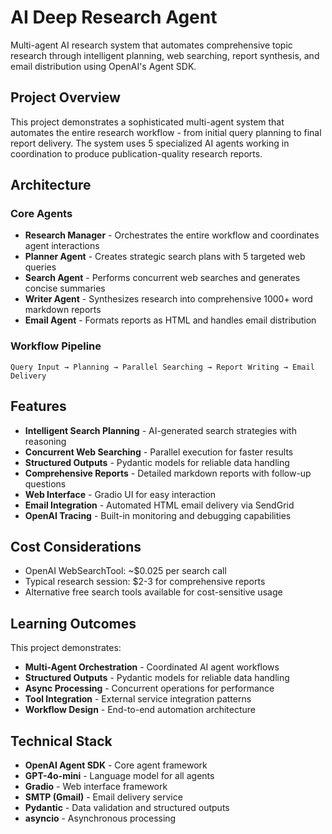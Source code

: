 # AI Deep Research Agent

Multi-agent AI research system that automates comprehensive topic research through intelligent planning, web searching, report synthesis, and email distribution using OpenAI's Agent SDK.

## Project Overview

This project demonstrates a sophisticated multi-agent system that automates the entire research workflow - from initial query planning to final report delivery. The system uses 5 specialized AI agents working in coordination to produce publication-quality research reports.

## Architecture

### Core Agents

- **Research Manager** - Orchestrates the entire workflow and coordinates agent interactions
- **Planner Agent** - Creates strategic search plans with 5 targeted web queries
- **Search Agent** - Performs concurrent web searches and generates concise summaries
- **Writer Agent** - Synthesizes research into comprehensive 1000+ word markdown reports
- **Email Agent** - Formats reports as HTML and handles email distribution

### Workflow Pipeline

```
Query Input → Planning → Parallel Searching → Report Writing → Email Delivery
```

## Features

- **Intelligent Search Planning** - AI-generated search strategies with reasoning
- **Concurrent Web Searching** - Parallel execution for faster results
- **Structured Outputs** - Pydantic models for reliable data handling
- **Comprehensive Reports** - Detailed markdown reports with follow-up questions
- **Web Interface** - Gradio UI for easy interaction
- **Email Integration** - Automated HTML email delivery via SendGrid
- **OpenAI Tracing** - Built-in monitoring and debugging capabilities

## Cost Considerations

- OpenAI WebSearchTool: ~$0.025 per search call
- Typical research session: $2-3 for comprehensive reports
- Alternative free search tools available for cost-sensitive usage

## Learning Outcomes

This project demonstrates:

- **Multi-Agent Orchestration** - Coordinated AI agent workflows
- **Structured Outputs** - Pydantic models for reliable data handling
- **Async Processing** - Concurrent operations for performance
- **Tool Integration** - External service integration patterns
- **Workflow Design** - End-to-end automation architecture

## Technical Stack

- **OpenAI Agent SDK** - Core agent framework
- **GPT-4o-mini** - Language model for all agents
- **Gradio** - Web interface framework
- **SMTP (Gmail)** - Email delivery service
- **Pydantic** - Data validation and structured outputs
- **asyncio** - Asynchronous processing
